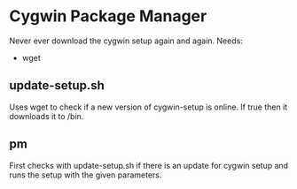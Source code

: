 # Cygwin Package Manager
Never ever download the cygwin setup again and again.
Needs:
 - wget

## update-setup.sh
Uses wget to check if a new version of cygwin-setup is online. If true then it downloads it to /bin.

## pm
First checks with update-setup.sh if there is an update for cygwin setup and runs the setup with the given parameters.
